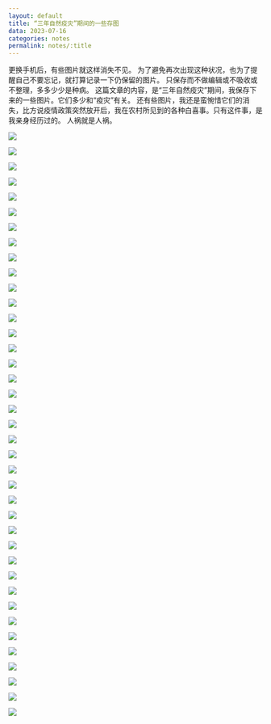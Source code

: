 ```yaml
---
layout: default
title: “三年自然疫灾”期间的一些存图
data: 2023-07-16
categories: notes
permalink: notes/:title
---
```


更换手机后，有些图片就这样消失不见。
为了避免再次出现这种状况，也为了提醒自己不要忘记，就打算记录一下仍保留的图片。
只保存而不做编辑或不吸收或不整理，多多少少是种病。
这篇文章的内容，是“三年自然疫灾”期间，我保存下来的一些图片。它们多少和“疫灾”有关。
还有些图片，我还是蛮惋惜它们的消失，比方说疫情政策突然放开后，我在农村所见到的各种白喜事。只有这件事，是我亲身经历过的。
人祸就是人祸。

![](attachment/202307161945/20221130_165246.jpg)

![](attachment/202307161945/20221201_092241.jpg)

![](attachment/202307161945/20221201_230416.jpg)

![](attachment/202307161945/20221205_080952.jpg)

![](attachment/202307161945/20221206_032922.jpg)

![](attachment/202307161945/20221207_093104.jpg)

![](attachment/202307161945/20221208_082912.jpg)

![](attachment/202307161945/85063101-c801-4ed7-a69d-5d0900aa8d69.jpeg)

![](attachment/202307161945/20221127001783_20221127131534.jpg)

![](attachment/202307161945/a29dab83d409967f33c81e15ca7afdc4.webp)

![](attachment/202307161945/aaaaaaaaaaa3.webp)

![](attachment/202307161945/IMG_20200526_181938_0971.jpg)

![](attachment/202307161945/IMG_20211223_232458_0196.jpg)

![](attachment/202307161945/IMG_20221129_122702_479.jpg)

![](attachment/202307161945/IMG_20221129_122702_508.jpg)

![](attachment/202307161945/IMG_20221129_122702_633.jpg)

![](attachment/202307161945/IMG_20221129_122703_0234.jpg)

![](attachment/202307161945/IMG_20221209_163152_0543.jpg)

![](attachment/202307161945/IMG_20221212_144556_0729.jpg)

![](attachment/202307161945/vo36uk.jpg)

![](attachment/202307161945/23china-party-congress-protest-01-articleLarge.webp)

![](attachment/202307161945/“他的软肋是儿子”.jpeg)

![](attachment/202307161945/“我们是最后一代”.jpg)

![](attachment/202307161945/022a0000-0aff-0242-e592-08dad02cd620_w1023_r1_s.avif)

![](attachment/202307161945/20220202_111438.jpg)

![](attachment/202307161945/20220205_211101.jpg)

![](attachment/202307161945/20220207_111156.jpg)

![](attachment/202307161945/20220209_233312.jpg)

![](attachment/202307161945/20220218_075903.jpg)

![](attachment/202307161945/20220416_005801.jpg)

![](attachment/202307161945/20220416_221912.jpg)

![](attachment/202307161945/20221126_151958.jpg)

![](attachment/202307161945/20221127_102325.jpg)

![](attachment/202307161945/20221127_105858.jpg)

![](attachment/202307161945/20221127_143525.jpg)

![](attachment/202307161945/20221128_044632.jpg)

![](attachment/202307161945/20221128_152636.jpg)

![](attachment/202307161945/20221130_120322.jpg)

![](attachment/202307161945/20221130_160054.jpg)
